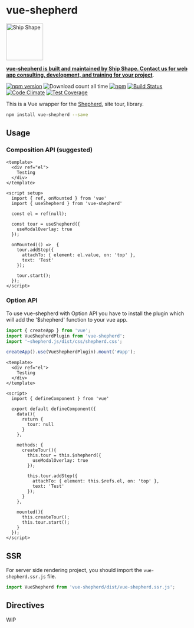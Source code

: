 # vue-shepherd

<a href="https://shipshape.io/"><img src="http://i.imgur.com/DWHQjA5.png" alt="Ship Shape" width="100" height="100"/></a>

**[vue-shepherd is built and maintained by Ship Shape. Contact us for web app consulting, development, and training for your project](https://shipshape.io/)**.

[![npm version](https://badge.fury.io/js/vue-shepherd.svg)](http://badge.fury.io/js/vue-shepherd)
![Download count all time](https://img.shields.io/npm/dt/vue-shepherd.svg)
[![npm](https://img.shields.io/npm/dm/vue-shepherd.svg)]()
[![Build Status](https://travis-ci.org/shipshapecode/vue-shepherd.svg)](https://travis-ci.org/shipshapecode/vue-shepherd)
[![Code Climate](https://codeclimate.com/github/shipshapecode/vue-shepherd/badges/gpa.svg)](https://codeclimate.com/github/shipshapecode/vue-shepherd)
[![Test Coverage](https://codeclimate.com/github/shipshapecode/vue-shepherd/badges/coverage.svg)](https://codeclimate.com/github/shipshapecode/vue-shepherd/coverage)

This is a Vue wrapper for the [Shepherd](https://github.com/shipshapecode/shepherd), site tour, library.

```bash
npm install vue-shepherd --save
```

## Usage

### Composition API (suggested)

```vue
<template>
  <div ref="el">
    Testing
  </div>
</template>

<script setup>
  import { ref, onMounted } from 'vue'
  import { useShepherd } from 'vue-shepherd'

  const el = ref(null);

  const tour = useShepherd({
    useModalOverlay: true
  });
  
  onMounted(() =>  {
    tour.addStep({
      attachTo: { element: el.value, on: 'top' },
      text: 'Test'
    });

    tour.start();
  });
</script>
```

### Option API

To use vue-shepherd with Option API you have to install the plugin which will add the '$shepherd' function to your vue app.

```js
import { createApp } from 'vue';
import VueShepherdPlugin from 'vue-shepherd';
import '~shepherd.js/dist/css/shepherd.css';

createApp().use(VueShepherdPlugin).mount('#app');
```

```vue
<template>
  <div ref="el">
    Testing
  </div>
</template>

<script>
  import { defineComponent } from 'vue'

  export default defineComponent({
    data(){
      return {
        tour: null
      }
    },

    methods: {
      createTour(){
        this.tour = this.$shepherd({
          useModalOverlay: true
        });

        this.tour.addStep({
          attachTo: { element: this.$refs.el, on: 'top' },
          text: 'Test'
        });
      }
    },

    mounted(){
      this.createTour();
      this.tour.start();
    }
  });
</script>
```

## SSR
For server side rendering project, you should import the `vue-shepherd.ssr.js` file.

```js
import VueShepherd from 'vue-shepherd/dist/vue-shepherd.ssr.js';
```

## Directives

WIP
